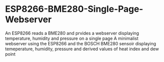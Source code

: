 # ESP8266-BME280-Single-Page-Webserver
An ESP8266 reads a BME280 and prvides a webserver displaying temperature, humidity and pressure on a single page
A minimalist webserver using the ESP8266 and the BOSCH BME280 sensoir displaying temeperature, humidity, pressure
and derived values of heat index and dew point
